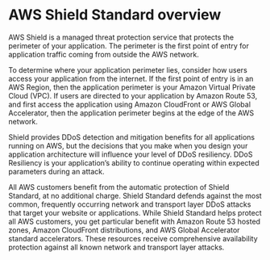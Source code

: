 # AWS Shield Standard overview<a name="ddos-standard-summary"></a>

AWS Shield is a managed threat protection service that protects the perimeter of your application\. The perimeter is the first point of entry for application traffic coming from outside the AWS network\. 

To determine where your application perimeter lies, consider how users access your application from the internet\. If the first point of entry is in an AWS Region, then the application perimeter is your Amazon Virtual Private Cloud \(VPC\)\. If users are directed to your application by Amazon Route 53, and first access the application using Amazon CloudFront or AWS Global Accelerator, then the application perimeter begins at the edge of the AWS network\. 

Shield provides DDoS detection and mitigation benefits for all applications running on AWS, but the decisions that you make when you design your application architecture will influence your level of DDoS resiliency\. DDoS Resiliency is your application’s ability to continue operating within expected parameters during an attack\. 

All AWS customers benefit from the automatic protection of Shield Standard, at no additional charge\. Shield Standard defends against the most common, frequently occurring network and transport layer DDoS attacks that target your website or applications\. While Shield Standard helps protect all AWS customers, you get particular benefit with Amazon Route 53 hosted zones, Amazon CloudFront distributions, and AWS Global Accelerator standard accelerators\. These resources receive comprehensive availability protection against all known network and transport layer attacks\.